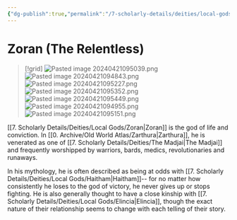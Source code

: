 ```yaml
---
{"dg-publish":true,"permalink":"/7-scholarly-details/deities/local-gods/zoran/","noteIcon":""}
---
```


# Zoran (The Relentless)

>[!grid]
>![Pasted image 20240421095039.png](/img/user/x.%20Assets/Attachments/Pasted%20image%2020240421095039.png)
>![Pasted image 20240421094843.png](/img/user/x.%20Assets/Attachments/Pasted%20image%2020240421094843.png)
>![Pasted image 20240421095227.png](/img/user/x.%20Assets/Attachments/Pasted%20image%2020240421095227.png)
>![Pasted image 20240421095352.png](/img/user/x.%20Assets/Attachments/Pasted%20image%2020240421095352.png)
>![Pasted image 20240421095449.png](/img/user/x.%20Assets/Attachments/Pasted%20image%2020240421095449.png)
>![Pasted image 20240421094955.png](/img/user/x.%20Assets/Attachments/Pasted%20image%2020240421094955.png)
>![Pasted image 20240421095151.png](/img/user/x.%20Assets/Attachments/Pasted%20image%2020240421095151.png)

[[7. Scholarly Details/Deities/Local Gods/Zoran\|Zoran]] is the god of life and conviction. In [[0. Archive/Old World Atlas/Zarthura\|Zarthura]], he is venerated as one of [[7. Scholarly Details/Deities/The Madjai\|The Madjai]] and frequently worshipped by warriors, bards, medics, revolutionaries and runaways. 

In his mythology, he is often described as being at odds with [[7. Scholarly Details/Deities/Local Gods/Haitham\|Haitham]]-- for no matter how consistently he loses to the god of victory, he never gives up or stops fighting. He is also generally thought to have a close kinship with [[7. Scholarly Details/Deities/Local Gods/Elincia\|Elincia]], though the exact nature of their relationship seems to change with each telling of their story. 